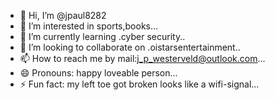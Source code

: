 - 👋 Hi, I’m @jpaul8282
- 👀 I’m interested in sports,books...
- 🌱 I’m currently learning .cyber security..
- 💞️ I’m looking to collaborate on .oistarsentertainment..
- 📫 How to reach me by mail:j_p_westerveld@outlook.com...
- 😄 Pronouns: happy loveable person...
- ⚡ Fun fact: my left toe got broken looks like a wifi-signal...

<!---
jpaul8282/jpaul8282 is a ✨ special ✨ repository because its `README.md` (this file) appears on your GitHub profile.
You can click the Preview link to take a look at your changes.
--->
